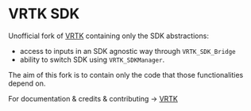 
# VRTK SDK

Unofficial fork of [VRTK](https://github.com/thestonefox/VRTK) containing only the SDK abstractions: 
- access to inputs in an SDK agnostic way through `VRTK_SDK_Bridge`
- ability to switch SDK using `VRTK_SDKManager`.

The aim of this fork is to contain only the code that those functionalities depend on.

For documentation & credits & contributing -> [VRTK](https://github.com/thestonefox/VRTK)

